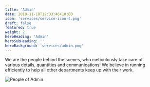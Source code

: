 ```yaml
---
title: 'Admin'
date: 2018-11-18T12:33:46+10:00
icon: 'services/service-icon-4.png'
draft: false
featured: true
weight: 2
heroHeading: 'Admin'
heroSubHeading: ''
heroBackground: 'services/admin.png'
---
```


We are the people behind the scenes, who meticulously take care of various details, quantities and communications! We believe in running efficiently to help all other departments keep up with their work.  

![People of Admin](/services/admin-people.png)
